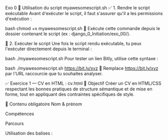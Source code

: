 Exo 0
🐚 Utilisation du script myawesomescript.sh
✅ 1. Rendre le script exécutable
Avant d'exécuter le script, il faut s'assurer qu'il a les permissions d'exécution :

bash
chmod +x myawesomescript.sh
📁 Exécute cette commande depuis le dossier contenant le script (ex : django_0_Initiation/exo_00/).

🚀 2. Exécuter le script
Une fois le script rendu exécutable, tu peux l'exécuter directement depuis le terminal :

bash
./myawesomescript.sh
Pour tester un lien Bitly, utilise cette syntaxe :

bash
./myawesomescript.sh https://bit.ly/xyz
🔁 Remplace https://bit.ly/xyz par l'URL raccourcie que tu souhaites analyser.

✅ Exercice 1 — CV en HTML : cv.html
🎯 Objectif
Créer un CV en HTML/CSS respectant les bonnes pratiques de structure sémantique et de mise en forme, tout en appliquant des contraintes spécifiques de style.

🧱 Contenu obligatoire
Nom & prénom

Compétences

Parcours

Utilisation des balises :

<title> : titre de l'onglet

<h1> : en-tête principal

<ul>, <ol>, <li> : listes à puces et numérotées

<table> : tableau structurant les informations

